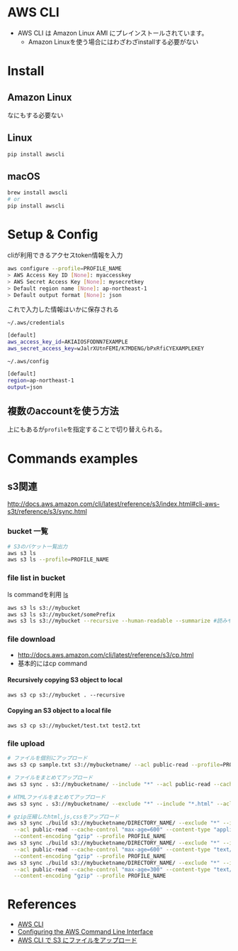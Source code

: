 AWS CLI
==============


+ AWS CLI は Amazon Linux AMI にプレインストールされています。
  + Amazon Linuxを使う場合にはわざわざinstallする必要がない

# Install

## Amazon Linux

なにもする必要ない

## Linux

```sh
pip install awscli
```

## macOS

```sh
brew install awscli
# or
pip install awscli
```

# Setup & Config

cliが利用できるアクセスtoken情報を入力

```sh
aws configure --profile=PROFILE_NAME
> AWS Access Key ID [None]: myaccesskey
> AWS Secret Access Key [None]: mysecretkey
> Default region name [None]: ap-northeast-1
> Default output format [None]: json
```

これで入力した情報はいかに保存される

`~/.aws/credentials`

```sh
[default]
aws_access_key_id=AKIAIOSFODNN7EXAMPLE
aws_secret_access_key=wJalrXUtnFEMI/K7MDENG/bPxRfiCYEXAMPLEKEY
```

`~/.aws/config`

```sh
[default]
region=ap-northeast-1
output=json
```

## 複数のaccountを使う方法

上にもあるが`profile`を指定することで切り替えられる。

# Commands examples

## s3関連

<http://docs.aws.amazon.com/cli/latest/reference/s3/index.html#cli-aws-s3t/reference/s3/sync.html>

### bucket 一覧

```sh
# S3のバケット一覧出力
aws s3 ls
aws s3 ls --profile=PROFILE_NAME
```
### file list in bucket

ls commandを利用
[ls](http://docs.aws.amazon.com/cli/latest/reference/s3/ls.html)

```sh
aws s3 ls s3://mybucket
aws s3 ls s3://mybucket/somePrefix
aws s3 ls s3://mybucket --recursive --human-readable --summarize #読みやすく
```

### file download

+ <http://docs.aws.amazon.com/cli/latest/reference/s3/cp.html>
+ 基本的にはcp command

#### Recursively copying S3 object to local

```
aws s3 cp s3://mybucket . --recursive
```

#### Copying an S3 object to a local file

```
aws s3 cp s3://mybucket/test.txt test2.txt
```

### file upload

```sh
# ファイルを個別にアップロード
aws s3 cp sample.txt s3://mybucketname/ --acl public-read --profile=PROFILE_NAME

# ファイルをまとめてアップロード
aws s3 sync . s3://mybucketname/ --include "*" --acl public-read --cache-control "max-age=3600" --profile=PROFILE_NAME

# HTMLファイルをまとめてアップロード
aws s3 sync . s3://mybucketname/ --exclude "*" --include "*.html" --acl public-read --cache-control "max-age=3600" --profile=PROFILE_NAME

# gzip圧縮したhtml,js,cssをアップロード
aws s3 sync ./build s3://mybucketname/DIRECTORY_NAME/ --exclude "*" --include "*.js"\
  --acl public-read --cache-control "max-age=600" --content-type "application/javascript"\
  --content-encoding "gzip" --profile PROFILE_NAME
aws s3 sync ./build s3://mybucketname/DIRECTORY_NAME/ --exclude "*" --include "*.css"\
  --acl public-read --cache-control "max-age=600" --content-type "text/css"\
  --content-encoding "gzip" --profile PROFILE_NAME
aws s3 sync ./build s3://mybucketname/DIRECTORY_NAME/ --exclude "*" --include "*.html"\
  --acl public-read --cache-control "max-age=300" --content-type "text/html"\
  --content-encoding "gzip" --profile PROFILE_NAME
```


# References

+ [AWS CLI](https://aws.amazon.com/jp/cli/)
+ [Configuring the AWS Command Line Interface](http://docs.aws.amazon.com/ja_jp/cli/latest/userguide/cli-chap-getting-started.html)
+ [AWS CLI で S3 にファイルをアップロード](http://qiita.com/seyself/items/43426f57c50021ea55f8)
